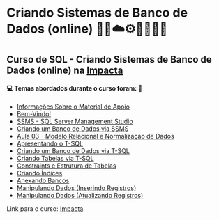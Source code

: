 # Criando Sistemas de Banco de Dados (online) 🤖🎲☁️⚙️🤯👨🏻‍💻
## Curso de SQL - Criando Sistemas de Banco de Dados (online) na [Impacta](https://impacta-sc.eadbox.com/courses/sql-2016-criando-sistemas-de-banco-de-dados-online)
#### 💻 Temas abordados durante o curso foram: 🚀

- [Informações Sobre o Material de Apoio](https://github.com/romulovieira777/SQL_Criando_Sistemas_de_Banco_de_Dados_Online/tree/main/Informacoes_Sobre_o_Material_de_Apoio)
- [Bem-Vindo!](https://github.com/romulovieira777/SQL_Criando_Sistemas_de_Banco_de_Dados_Online/tree/main/Bem_Vindo)
- [SSMS - SQL Server Management Studio](https://github.com/romulovieira777/SQL_Criando_Sistemas_de_Banco_de_Dados_Online/tree/main/Aula_01_SSMS_SQL_Server_Management_Studio)
- [Criando um Banco de Dados via SSMS](https://github.com/romulovieira777/SQL_Criando_Sistemas_de_Banco_de_Dados_Online/tree/main/Aula_02_Criando_um_Banco_de_Dados_via_SSMS)
- [Aula 03 - Modelo Relacional e Normalização de Dados](https://github.com/romulovieira777/SQL_Criando_Sistemas_de_Banco_de_Dados_Online/tree/main/Aula_03_Modelo_Relacional_e_Normalizacao_de_Dados)
- [Apresentando o T-SQL](https://github.com/romulovieira777/SQL_Criando_Sistemas_de_Banco_de_Dados_Online/tree/main/Aula_04_Apresentando_o_T_SQL)
- [Criando um Banco de Dados via T-SQL](https://github.com/romulovieira777/SQL_Criando_Sistemas_de_Banco_de_Dados_Online/tree/main/Aula_05_Criando_um_Banco_de_Dados_via_T_SQL)
- [Criando Tabelas via T-SQL](https://github.com/romulovieira777/SQL_Criando_Sistemas_de_Banco_de_Dados_Online/tree/main/Aula_06_Criando_Tabelas_via_T_SQL)
- [Constraints e Estrutura de Tabelas](https://github.com/romulovieira777/SQL_Criando_Sistemas_de_Banco_de_Dados_Online/tree/main/Aula_07_Constraints_e_Estrutura_de_Tabelas)
- [Criando Índices](https://github.com/romulovieira777/SQL_Criando_Sistemas_de_Banco_de_Dados_Online/tree/main/Aula_08_Criando_Indices)
- [Anexando Bancos](https://github.com/romulovieira777/SQL_Criando_Sistemas_de_Banco_de_Dados_Online/tree/main/Aula_09_Anexando_Bancos)
- [Manipulando Dados (Inserindo Registros)](https://github.com/romulovieira777/SQL_Criando_Sistemas_de_Banco_de_Dados_Online/tree/main/Aula_10_Manipulando_Dados_Inserindo_Registros)
- [Manipulando Dados (Atualizando Registros)]()

Link para o curso: [Impacta](https://impacta-sc.eadbox.com/courses/sql-2016-criando-sistemas-de-banco-de-dados-online)